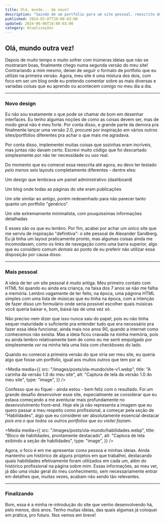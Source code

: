 ```yaml
---
title: Olá, mundo... de novo?
description: "Saindo de um portfolio para um site pessoal, reescrito do zero e sobre uma nova perspectiva."
published: 2024-03-07T20:00-03:00
updated: 2024-06-06T10:00-03:00
category: Atualizações
---
```


<script lang="ts">
    import Media from "$lib/components/Media.svelte";
    import Link from "$lib/components/Link.svelte";
    import List from "$lib/components/List.svelte";
    import ListItem from "$lib/components/ListItem.svelte";
</script>

## Olá, mundo outra vez!

Depois de muito tempo e muito sofrer com inúmeras ideias que não se mostraram boas, finalmente chego numa segunda versão do meu site! Contrariando a mim mesmo, deixei de seguir o formato de portfolio que eu utilizei na primeira versão. Agora, meu site é uma mistura dos dois, com foco em ser um blog onde eu pretendo comentar sobre as mais diversas e variadas coisas que eu aprendo ou acontecem comigo no meu dia a dia.

---

### Novo design

Eu não sou exatamente o que pode se chamar de bom em desenhar interfaces. Eu tenho algumas noções de como as coisas devem ser, mas de modo geral não é meu forte. Por conta disso, e grande parte da demora pra finalmente lançar uma versão 2.0, procurei por inspiração em vários outros sites/portfolios diferentes pra achar o que mais me agradava.

Por conta disso, implementei muitas coisas que sozinhas eram incríveis, mas juntas não davam certo. Escrevi muito código que foi descartado simplesmente por não ter necessidade ou uso real.

Do momento que eu comecei essa reescrita até agora, eu devo ter testado _pelo menos_ seis layouts completamente diferentes - dentre eles:

<List class="gap-2 mb-8">
<ListItem>
<p class="before:content-['•'] before:mr-2 before:text-mint-500">
Um design que lembrava um painel administrativo (dashboard)
</p>
</ListItem>
<ListItem>
<p class="before:content-['•'] before:mr-2 before:text-mint-500">
Um blog onde todas as páginas do site eram publicações
</p>
</ListItem>
<ListItem>
<p class="before:content-['•'] before:mr-2 before:text-mint-500">
Um site similar ao antigo, porém redesenhado para não parecer tanto quanto um portfolio "genérico"
</p>
</ListItem>
<ListItem>
<p class="before:content-['•'] before:mr-2 before:text-mint-500">
Um site extremamente minimalista, com pouquíssimas informações detalhadas
</p>
</ListItem>
</List>

E esses são os que eu lembro. Por fim, acabei por achar um único site que me serviu de inspiração "definitiva": o site pessoal de <Link href="https://alexandersandberg.com/" target="_blank">Alexander Sandberg</Link>. Eu já tinha um layout praticamente pronto, mas algumas coisas ainda me incomodavam, como os links de navegação como uma barra superior, algo que eu considero comum _demais_ ao ponto de eu preferir não utilizar essa disposição por causa disso.

---

### Mais pessoal

A ideia de ter um site pessoal é _muito_ antiga. Meu primeiro contato com HTML foi quando eu ainda era criança, na faixa dos 7 anos se não me falha a memória. Lembro vagamente de ter feito, na época, uma págnina HTML simples com uma lista de músicas que eu tinha na época, com a intenção de fazer disso um formulário onde seria possível escolher quais músicas você queria baixar e, bom, baixá-las de uma vez só.

Não preciso nem dizer que isso nunca saiu do papel, pois eu não tinha sequer maturidade o suficiente pra entender tudo que era necessário pra fazer essa ideia funcionar, ainda mais nos anos 90, quando a internet como conhecemos não existia. Mas a ideia ficou cravada na minha memória, pois eu ainda lembro relativamente bem de como eu me senti empolgado por simplesmente _ver_ na minha tela uma lista com checkboxes do lado.

Quando eu comecei a primeira versão do que viria ser meu site, eu queria algo que fosse um portfolio, igual aos <Link href="https://github.com/emmabostian/developer-portfolios" target="_blank">muitos outros que tem por aí</Link>.

<Media media={{
src: "/images/posts/ola-mundo/site-v1.webp",
title: "A carinha da versão 1.0 do meu site",
alt: "Captura de tela da versão 1.0 do meu site",
type: "image",
}} />

Confesso que eu fiquei - ainda estou - bem feliz com o resultado. Foi um grande desafio desenvolver esse site, especialmente se considerar que eu estava começando a me aventurar mais profundamente no desenvolvimento front-end. Hoje ele já não representa a imagem que eu quero passar a meu respeito como profissional, a começar pela seção de "Habilidades", algo que eu considerei ser absolutamente essencial destacar _pois era o que todos os outros portfolios que eu visitei faziam_.

<Media media={{
src: "/images/posts/ola-mundo/habilidades.webp",
title: "Bloco de habilidades, prontamente destacado",
alt: "Captura de tela exibindo a seção de habilidades",
type: "image",
}} />

Agora, o foco é em me apresentar como pessoa e minhas ideias. Ainda mantenho um histórico de alguns projetos em que trabalhei, destacando quais habilidades efetivamente foram utilizados em cada um, além do histórico profissional na página <Link href="/pages/sobre">sobre mim</Link>. Essas informações, ao meu ver, já dão uma visão geral do meu conhecimento, sem necessariamente entrar em detalhes que, muitas vezes, acabam não sendo tão relevantes.

---

### Finalizando

Bom, essa é a minha re-introdução do site que venho desenvolvendo há, pelo menos, <Link href="https://github.com/RenanLazarotto/rlazarotto/commit/9d53b4522b323b1ec14303b70bd6e3bcb6f906fe" target="_blank">dois anos</Link>. Tenho muitas ideias, das quais algumas já coloquei em prática, pro futuro. Nos vemos em breve!
